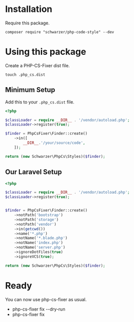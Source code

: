 # Installation

Require this package.

`composer require "schwarzer/php-code-style" --dev`

# Using this package

Create a PHP-CS-Fixer dist file.

`touch .php_cs.dist`

## Minimum Setup

Add this to your `.php_cs.dist` file.

```php
<?php

$classLoader = require __DIR__ . '/vendor/autoload.php';
$classLoader->register(true);

$finder = PhpCsFixer\Finder::create()
    ->in([
        __DIR__.'/your/source/code',
    ]);

return (new Schwarzer\PhpCs\Styles)($finder);
```

## Our Laravel Setup

```php
<?php

$classLoader = require __DIR__ . '/vendor/autoload.php';
$classLoader->register(true);


$finder = PhpCsFixer\Finder::create()
    ->notPath('bootstrap')
    ->notPath('storage')
    ->notPath('vendor')
    ->in(getcwd())
    ->name('*.php')
    ->notName('*.blade.php')
    ->notName('index.php')
    ->notName('server.php')
    ->ignoreDotFiles(true)
    ->ignoreVCS(true);

return (new Schwarzer\PhpCs\Styles)($finder);
```

# Ready

You can now use php-cs-fixer as usual.

- php-cs-fixer fix --dry-run
- php-cs-fixer fix
